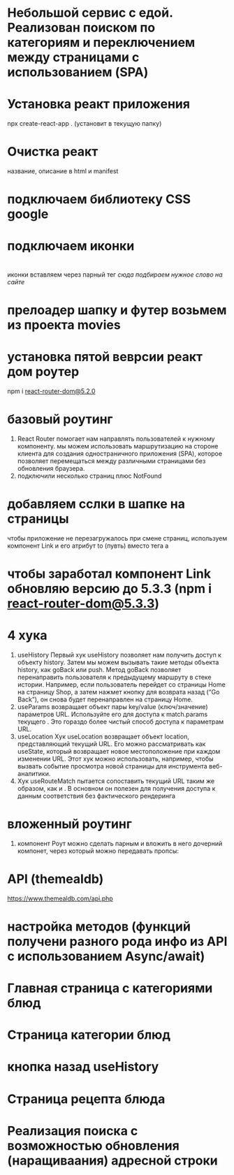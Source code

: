 # Небольшой сервис с едой. Реализован поиском по категориям и переключением между страницами с использованием (SPA)

# Установка реакт приложения
npx create-react-app . (установит в текущую папку)
# Очистка реакт
название, описание в html и manifest
# подключаем библиотеку CSS google

# <link rel="stylesheet" href="https://cdnjs.cloudflare.com/ajax/libs/materialize/1.0.0/css/materialize.min.css">

# подключаем иконки

# <link href="https://fonts.googleapis.com/icon?family=Material+Icons" rel="stylesheet">

иконки вставляем через парный тег <i class="material-icons">сюда подбираем нужное слово на сайте</i>

# прелоадер шапку и футер возьмем из проекта movies

# установка пятой веврсии реакт дом роутер
npm i react-router-dom@5.2.0

# базовый роутинг
1. React Router помогает нам направлять пользователей к нужному компоненту.
мы можем использовать маршрутизацию на стороне клиента для создания одностраничного приложения (SPA), 
которое позволяет перемещаться между различными страницами без обновления браузера.
2. подключили несколько страниц плюс NotFound


# добавляем сслки в шапке на страницы
чтобы приложение не перезагружалось при смене страниц, используем компонент Link и его атрибут to (пувть) вместо тега а

# чтобы заработал компонент Link обновляю версию до 5.3.3 (npm i react-router-dom@5.3.3)

# 4 хука
1. useHistory Первый хук useHistory позволяет нам получить доступ к объекту history. Затем мы можем вызывать такие методы объекта history, как goBack или push. Метод goBack позволяет перенаправить пользователя к предыдущему маршруту в стеке истории. Например, если пользователь перейдет со страницы Home на страницу Shop, а затем нажмет кнопку для возврата назад (“Go Back”), он снова будет перенаправлен на страницу Home.
2. useParams возвращает объект пары key/value (ключ/значение) параметров URL. Используйте его для доступа к match.params 
текущего <Route>. Это гораздо более чистый способ доступа к параметрам URL.
3. useLocation Хук useLocation возвращает объект location, представляющий текущий URL. Его можно рассматривать как useState, который возвращает новое местоположение при каждом изменении URL. Этот хук можно использовать, например, чтобы вызвать событие просмотра новой страницы для инструмента веб-аналитики.
4. Хук useRouteMatch пытается сопоставить текущий URL таким же образом, как и <Route>. В основном он полезен для получения доступа к данным соответствия без фактического рендеринга <Route>

# вложенный роутинг
1. компонент Роут можно сделать парным и вложить в него дочерний компонет, через который можно передавать пропсы:
<Route exact path='/'>
    <Home cb={cb}/>
<Roure>

# API (themealdb)
https://www.themealdb.com/api.php
# настройка методов (функций получени разного рода инфо из API с использованием Async/await)

# Главная страница с категориями блюд

# Cтраница категории блюд

# кнопка назад useHistory

# Cтраница рецепта блюда

# Реализация поиска с возможностью обновления (наращиваания) адресной строки


